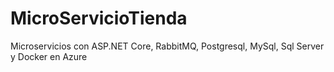 # MicroServicioTienda
 Microservicios con ASP.NET Core, RabbitMQ, Postgresql, MySql, Sql Server y Docker en Azure
